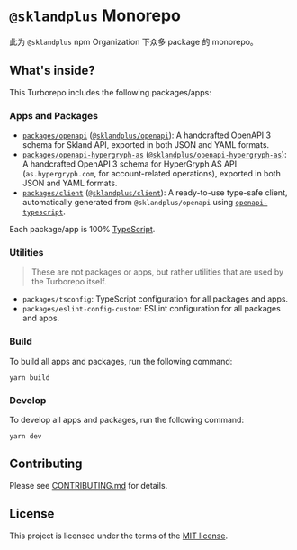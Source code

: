 # `@sklandplus` Monorepo

此为 `@sklandplus` npm Organization 下众多 package 的 monorepo。

## What's inside?

This Turborepo includes the following packages/apps:

### Apps and Packages

- [`packages/openapi`](https://github.com/sklandplus/sklandplus/tree/main/packages/openapi)
  ([`@sklandplus/openapi`](https://www.npmjs.com/package/@sklandplus/openapi)): A handcrafted OpenAPI 3 schema for
  Skland API, exported in both JSON and YAML formats.
- [`packages/openapi-hypergryph-as`](https://github.com/sklandplus/sklandplus/tree/main/packages/openapi)
  ([`@sklandplus/openapi-hypergryph-as`](https://www.npmjs.com/package/@sklandplus/openapi)): A handcrafted OpenAPI 3
  schema for HyperGryph AS API (`as.hypergryph.com`, for account-related operations), exported in both JSON and YAML
  formats.
- [`packages/client`](https://github.com/sklandplus/sklandplus/tree/main/packages/client)
  ([`@sklandplus/client`](https://www.npmjs.com/package/@sklandplus/client)): A ready-to-use type-safe client,
  automatically generated from `@sklandplus/openapi` using
  [`openapi-typescript`](https://github.com/drwpow/openapi-typescript).

Each package/app is 100% [TypeScript](https://www.typescriptlang.org/).

### Utilities

> These are not packages or apps, but rather utilities that are used by the Turborepo itself.

- `packages/tsconfig`: TypeScript configuration for all packages and apps.
- `packages/eslint-config-custom`: ESLint configuration for all packages and apps.

### Build

To build all apps and packages, run the following command:

```
yarn build
```

### Develop

To develop all apps and packages, run the following command:

```
yarn dev
```

## Contributing

Please see [CONTRIBUTING.md](./CONTRIBUTING.md) for details.

## License

This project is licensed under the terms of the [MIT license](./LICENSE).
